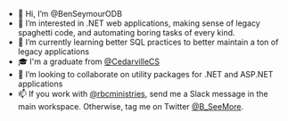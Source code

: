 - 👋 Hi, I’m @BenSeymourODB
- 👀 I’m interested in .NET web applications, making sense of legacy spaghetti code, and automating boring tasks of every kind.
- 🌱 I’m currently learning better SQL practices to better maintain a ton of legacy applications
- 🎓 I'm a graduate from [@CedarvilleCS](https://github.com/CedarvilleCS)
- 💞️ I’m looking to collaborate on utility packages for .NET and ASP.NET applications
- 📫 If you work with [@rbcministries](https://github.com/rbcministries), send me a Slack message in the main workspace. Otherwise, tag me on Twitter [@B_SeeMore](https://twitter.com/B_SeeMore).

<!---
BenSeymourODB/BenSeymourODB is a ✨ special ✨ repository because its `README.md` (this file) appears on your GitHub profile.
You can click the Preview link to take a look at your changes.
--->
